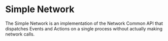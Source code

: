 # Simple Network

The Simple Network is an implementation of the Network Common API that dispatches Events and
Actions on a single process without actually making network calls.
